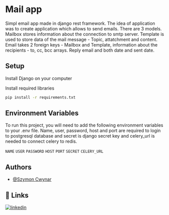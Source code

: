
# Mail app

Simpl email app made in django rest framework. The idea of application was to 
create application which allows to send emails. There are 3 models. Mailbox
stores information about the connection to smtp server. Template is used to store data
of the mail message - Topic, attatchment and content. Email takes 2 foreign keys - Mailbox and Template, information
about the recipients - to, cc, bcc arrays. Reply email and both date and sent date.



## Setup

Install Django on your computer

Install required libraries
```bash 
pip install -r requirements.txt
```

## Environment Variables

To run this project, you will need to add the following environment variables to your .env file.
Name, user, password, host and port are required to login to postgresql database and secret is django
secret key and celery_url is needed to connect celery to redis.

`NAME`
`USER`
`PASSWORD`
`HOST`
`PORT`
`SECRET`
`CELERY_URL`

## Authors

- [@Szymon Cwynar](https://www.github.com/szymcwy)


## 🔗 Links
[![linkedin](https://img.shields.io/badge/linkedin-0A66C2?style=for-the-badge&logo=linkedin&logoColor=white)](https://www.linkedin.com/in/szymon-cwynar-b1b4b5232/)


